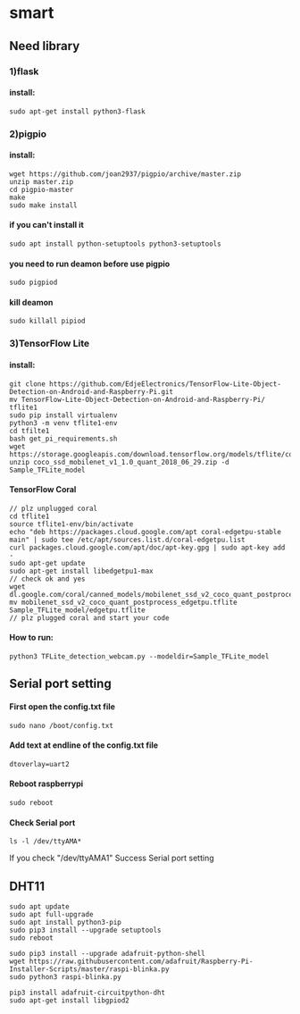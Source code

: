# smart

## Need library
### 1)flask
#### install: 
```
sudo apt-get install python3-flask
```
### 2)pigpio
#### install:
```
wget https://github.com/joan2937/pigpio/archive/master.zip
unzip master.zip
cd pigpio-master
make
sudo make install
```
#### if you can't install it
```
sudo apt install python-setuptools python3-setuptools
```
#### you need to run deamon before use pigpio
```
sudo pigpiod
```
#### kill deamon
```
sudo killall pipiod
```
### 3)TensorFlow Lite
#### install:
```
git clone https://github.com/EdjeElectronics/TensorFlow-Lite-Object-Detection-on-Android-and-Raspberry-Pi.git
mv TensorFlow-Lite-Object-Detection-on-Android-and-Raspberry-Pi/ tflite1
sudo pip install virtualenv
python3 -m venv tflite1-env
cd tfilte1
bash get_pi_requirements.sh
wget https://storage.googleapis.com/download.tensorflow.org/models/tflite/coco_ssd_mobilenet_v1_1.0_quant_2018_06_29.zip
unzip coco_ssd_mobilenet_v1_1.0_quant_2018_06_29.zip -d Sample_TFLite_model
```
#### TensorFlow Coral
```
// plz unplugged coral
cd tflite1
source tflite1-env/bin/activate
echo "deb https://packages.cloud.google.com/apt coral-edgetpu-stable main" | sudo tee /etc/apt/sources.list.d/coral-edgetpu.list
curl packages.cloud.google.com/apt/doc/apt-key.gpg | sudo apt-key add -
sudo apt-get update
sudo apt-get install libedgetpu1-max
// check ok and yes
wget dl.google.com/coral/canned_models/mobilenet_ssd_v2_coco_quant_postprocess_edgetpu.tflite
mv mobilenet_ssd_v2_coco_quant_postprocess_edgetpu.tflite Sample_TFLite_model/edgetpu.tflite
// plz plugged coral and start your code 
```
#### How to run:
```
python3 TFLite_detection_webcam.py --modeldir=Sample_TFLite_model
```
## Serial port setting
#### First open the config.txt file
```
sudo nano /boot/config.txt
```
#### Add text at endline of the config.txt file
```
dtoverlay=uart2
```
#### Reboot raspberrypi
```
sudo reboot
```
#### Check Serial port
```
ls -l /dev/ttyAMA*
```
If you check "/dev/ttyAMA1"
Success Serial port setting

## DHT11
```
sudo apt update
sudo apt full-upgrade
sudo apt install python3-pip
sudo pip3 install --upgrade setuptools
sudo reboot

sudo pip3 install --upgrade adafruit-python-shell
wget https://raw.githubusercontent.com/adafruit/Raspberry-Pi-Installer-Scripts/master/raspi-blinka.py
sudo python3 raspi-blinka.py

pip3 install adafruit-circuitpython-dht
sudo apt-get install libgpiod2
```
